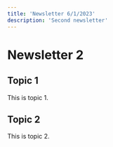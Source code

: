 ```yaml
---
title: 'Newsletter 6/1/2023'
description: 'Second newsletter'
---
```


# Newsletter 2

## Topic 1

This is topic 1.

## Topic 2

This is topic 2.
